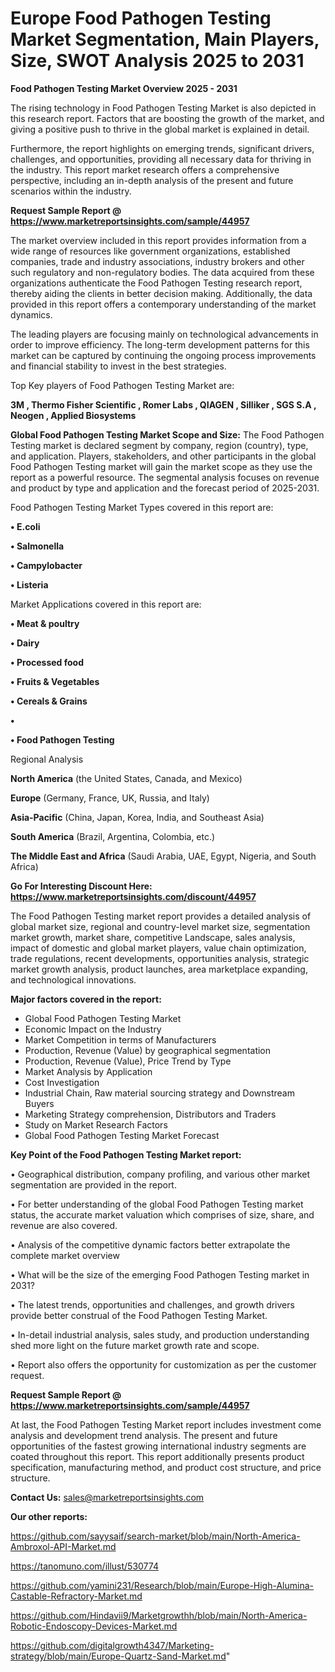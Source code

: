 # Europe Food Pathogen Testing Market Segmentation, Main Players, Size, SWOT Analysis 2025 to 2031

<Strong> Food Pathogen Testing Market Overview 2025 - 2031</strong>

The rising technology in Food Pathogen Testing Market is also depicted in this research report. Factors that are boosting the growth of the market, and giving a positive push to thrive in the global market is explained in detail.

Furthermore, the report highlights on emerging trends, significant drivers, challenges, and opportunities, providing all necessary data for thriving in the industry. This report market research offers a comprehensive perspective, including an in-depth analysis of the present and future scenarios within the industry.

<strong>Request Sample Report @ <a href=https://www.marketreportsinsights.com/sample/44957>https://www.marketreportsinsights.com/sample/44957</a></strong>

The market overview included in this report provides information from a wide range of resources like government organizations, established companies, trade and industry associations, industry brokers and other such regulatory and non-regulatory bodies. The data acquired from these organizations authenticate the Food Pathogen Testing research report, thereby aiding the clients in better decision making. Additionally, the data provided in this report offers a contemporary understanding of the market dynamics.

The leading players are focusing mainly on technological advancements in order to improve efficiency. The long-term development patterns for this market can be captured by continuing the ongoing process improvements and financial stability to invest in the best strategies.

Top Key players of Food Pathogen Testing Market are:

<strong>3M , Thermo Fisher Scientific , Romer Labs , QIAGEN , Silliker , SGS S.A , Neogen , Applied Biosystems </strong>

<strong><b>Global Food Pathogen Testing Market Scope and Size:</b></strong>
The Food Pathogen Testing market is declared segment by company, region (country), type, and application. Players, stakeholders, and other participants in the global Food Pathogen Testing market will gain the market scope as they use the report as a powerful resource. The segmental analysis focuses on revenue and product by type and application and the forecast period of 2025-2031.

Food Pathogen Testing Market Types covered in this report are:

<strong>•  E.coli 

•  Salmonella 

•  Campylobacter 

•  Listeria</strong>

Market Applications covered in this report are:

<strong>•  Meat & poultry 

•  Dairy 

•  Processed food 

•  Fruits & Vegetables 

•  Cereals & Grains 

•  

•  Food Pathogen Testing</strong> 

Regional Analysis

<strong>North America</strong> (the United States, Canada, and Mexico)

<strong>Europe</strong> (Germany, France, UK, Russia, and Italy)

<strong>Asia-Pacific</strong> (China, Japan, Korea, India, and Southeast Asia)

<strong>South America</strong> (Brazil, Argentina, Colombia, etc.)

<strong>The Middle East and Africa</strong> (Saudi Arabia, UAE, Egypt, Nigeria, and South Africa)

<strong>Go For Interesting Discount Here: <a href=https://www.marketreportsinsights.com/discount/44957>https://www.marketreportsinsights.com/discount/44957</a></strong>

The Food Pathogen Testing market report provides a detailed analysis of global market size, regional and country-level market size, segmentation market growth, market share, competitive Landscape, sales analysis, impact of domestic and global market players, value chain optimization, trade regulations, recent developments, opportunities analysis, strategic market growth analysis, product launches, area marketplace expanding, and technological innovations.

<strong><b>Major factors covered in the report:</b></strong>
<ul>
  <li>Global Food Pathogen Testing Market </li>
  <li>Economic Impact on the Industry</li>
  <li>Market Competition in terms of Manufacturers</li>
  <li>Production, Revenue (Value) by geographical segmentation</li>
  <li>Production, Revenue (Value), Price Trend by Type</li>
  <li>Market Analysis by Application</li>
  <li>Cost Investigation</li>
  <li>Industrial Chain, Raw material sourcing strategy and Downstream Buyers</li>
  <li>Marketing Strategy comprehension, Distributors and Traders</li>
  <li>Study on Market Research Factors</li>
  <li>Global Food Pathogen Testing Market Forecast</li>
</ul>

<strong><b>Key Point of the Food Pathogen Testing Market report:</b></strong>

• Geographical distribution, company profiling, and various other market segmentation are provided in the report.

• For better understanding of the global Food Pathogen Testing market status, the accurate market valuation which comprises of size, share, and revenue are also covered.

• Analysis of the competitive dynamic factors better extrapolate the complete market overview

• What will be the size of the emerging Food Pathogen Testing market in 2031?

• The latest trends, opportunities and challenges, and growth drivers provide better construal of the Food Pathogen Testing Market.

• In-detail industrial analysis, sales study, and production understanding shed more light on the future market growth rate and scope.

• Report also offers the opportunity for customization as per the customer request.

<strong>Request Sample Report @ <a href=https://www.marketreportsinsights.com/sample/44957>https://www.marketreportsinsights.com/sample/44957</a></strong>

At last, the Food Pathogen Testing Market report includes investment come analysis and development trend analysis. The present and future opportunities of the fastest growing international industry segments are coated throughout this report. This report additionally presents product specification, manufacturing method, and product cost structure, and price structure.

<strong>Contact Us:</strong>
sales@marketreportsinsights.com

<strong>Our other reports:</strong>

<a href=https://github.com/sayysaif/search-market/blob/main/North-America-Ambroxol-API-Market.md>https://github.com/sayysaif/search-market/blob/main/North-America-Ambroxol-API-Market.md</a>

<a href=https://tanomuno.com/illust/530774>https://tanomuno.com/illust/530774</a>

<a href=https://github.com/yamini231/Research/blob/main/Europe-High-Alumina-Castable-Refractory-Market.md>https://github.com/yamini231/Research/blob/main/Europe-High-Alumina-Castable-Refractory-Market.md</a>

<a href=https://github.com/Hindavii9/Marketgrowthh/blob/main/North-America-Robotic-Endoscopy-Devices-Market.md>https://github.com/Hindavii9/Marketgrowthh/blob/main/North-America-Robotic-Endoscopy-Devices-Market.md</a>

<a href=https://github.com/digitalgrowth4347/Marketing-strategy/blob/main/Europe-Quartz-Sand-Market.md>https://github.com/digitalgrowth4347/Marketing-strategy/blob/main/Europe-Quartz-Sand-Market.md</a>"
